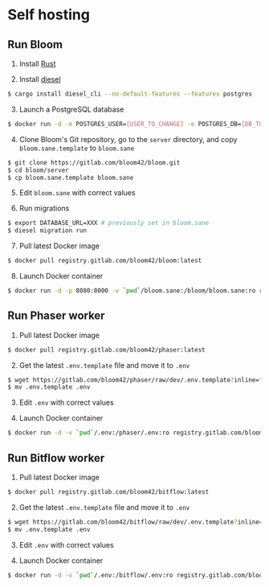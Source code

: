 # Self hosting


## Run Bloom

1. Install [Rust](https://rustup.rs/)

2. Install [diesel](http://diesel.rs/)
```sh
$ cargo install diesel_cli --no-default-features --features postgres
```

3. Launch a PostgreSQL database
```sh
$ docker run -d -e POSTGRES_USER=[USER_TO_CHANGE] -e POSTGRES_DB=[DB_TO_CHANGE] -e POSTGRES_PASSWORD=[PASSWORD_TO_CHANGE] -p 5432:5432 postgres:11
```

4. Clone Bloom's Git repository, go to the `server` directory, and copy `bloom.sane.template` to `bloom.sane`
```sh
$ git clone https://gitlab.com/bloom42/bloom.git
$ cd bloom/server
$ cp bloom.sane.template bloom.sane
```

5. Edit `bloom.sane` with correct values

6. Run migrations
```sh
$ export DATABASE_URL=XXX # previously set in bloom.sane
$ diesel migration run
```

7. Pull latest Docker image
```sh
$ docker pull registry.gitlab.com/bloom42/bloom:latest
```

8. Launch Docker container
```sh
$ docker run -d -p 8080:8000 -v `pwd`/bloom.sane:/bloom/bloom.sane:ro registry.gitlab.com/bloom42/bloom:latest
```


## Run Phaser worker


1. Pull latest Docker image
```sh
$ docker pull registry.gitlab.com/bloom42/phaser:latest
```

2. Get the latest `.env.template` file and move it to `.env`
```sh
$ wget https://gitlab.com/bloom42/phaser/raw/dev/.env.template?inline=false
$ mv .env.template .env
```

3. Edit `.env` with correct values

4. Launch Docker container
```sh
$ docker run -d -v `pwd`/.env:/phaser/.env:ro registry.gitlab.com/bloom42/phaser:latest
```


## Run Bitflow worker


1. Pull latest Docker image
```sh
$ docker pull registry.gitlab.com/bloom42/bitflow:latest
```

2. Get the latest `.env.template` file and move it to `.env`
```sh
$ wget https://gitlab.com/bloom42/bitflow/raw/dev/.env.template?inline=false
$ mv .env.template .env
```

3. Edit `.env` with correct values

4. Launch Docker container
```sh
$ docker run -d -v `pwd`/.env:/bitflow/.env:ro registry.gitlab.com/bloom42/bitflow:latest
```
